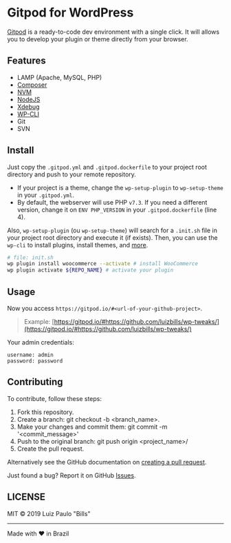 # Gitpod for WordPress

[Gitpod](https://www.gitpod.io) is a ready-to-code dev environment with a single click. It will allows you to develop your plugin or theme directly from your browser.

## Features

- LAMP (Apache, MySQL, PHP)
- [Composer](https://getcomposer.org/)
- [NVM](https://github.com/nvm-sh/nvm)
- [NodeJS](https://nodejs.org/)
- [Xdebug](https://xdebug.org)
- [WP-CLI](https://wp-cli.org/)
- Git
- SVN

## Install

Just copy the `.gitpod.yml` and `.gitpod.dockerfile` to your project root directory and push to your remote repository.

- If your project is a theme, change the `wp-setup-plugin` to `wp-setup-theme` in your `.gitpod.yml`.
- By default, the webserver will use PHP `v7.3`. If you need a different version, change it on `ENV PHP_VERSION` in your `.gitpod.dockerfile` (line 4).

Also, `wp-setup-plugin` (ou `wp-setup-theme`) will search for a `.init.sh` file in your project root directory and execute it (if exists). Then, you can use the `wp-cli` to install plugins, install themes, and [more](https://developer.wordpress.org/cli/commands/). 

```sh
# file: init.sh
wp plugin install woocommerce --activate # install WooCommerce
wp plugin activate ${REPO_NAME} # activate your plugin
```

## Usage

Now you access `https://gitpod.io/#<url-of-your-github-project>`.

> Example: [https://gitpod.io/#https://github.com/luizbills/wp-tweaks/](https://gitpod.io/#https://github.com/luizbills/wp-tweaks/)

Your admin credentials:

```
username: admin
password: password
```

## Contributing

To contribute, follow these steps:

1. Fork this repository.
1. Create a branch: git checkout -b <branch_name>.
1. Make your changes and commit them: git commit -m '<commit_message>'
1. Push to the original branch: git push origin <project_name>/<location>
1. Create the pull request.

Alternatively see the GitHub documentation on [creating a pull request](https://help.github.com/en/github/collaborating-with-issues-and-pull-requests/creating-a-pull-request).

Just found a bug? Report it on GitHub [Issues](https://github.com/luizbills/gitpod-wordpress/issues).

## LICENSE

MIT &copy; 2019 Luiz Paulo "Bills"

---

Made with ❤ in Brazil
